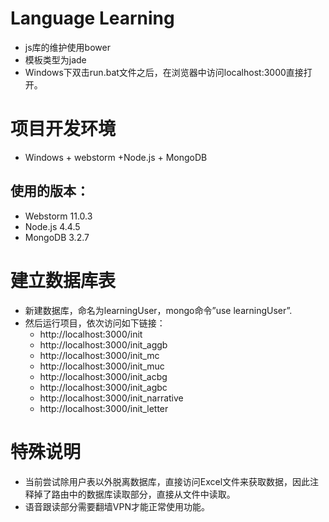 # Language Learning
* js库的维护使用bower
* 模板类型为jade
* Windows下双击run.bat文件之后，在浏览器中访问localhost:3000直接打开。

# 项目开发环境
* Windows + webstorm +Node.js + MongoDB

## 使用的版本：
* Webstorm 11.0.3
* Node.js 4.4.5
* MongoDB 3.2.7

# 建立数据库表
* 新建数据库，命名为learningUser，mongo命令”use learningUser”.
* 然后运行项目，依次访问如下链接：
	* http://localhost:3000/init
	* http://localhost:3000/init_aggb
	* http://localhost:3000/init_mc
	* http://localhost:3000/init_muc
	* http://localhost:3000/init_acbg
	* http://localhost:3000/init_agbc
	* http://localhost:3000/init_narrative
	* http://localhost:3000/init_letter

# 特殊说明
* 当前尝试除用户表以外脱离数据库，直接访问Excel文件来获取数据，因此注释掉了路由中的数据库读取部分，直接从文件中读取。
* 语音跟读部分需要翻墙VPN才能正常使用功能。
